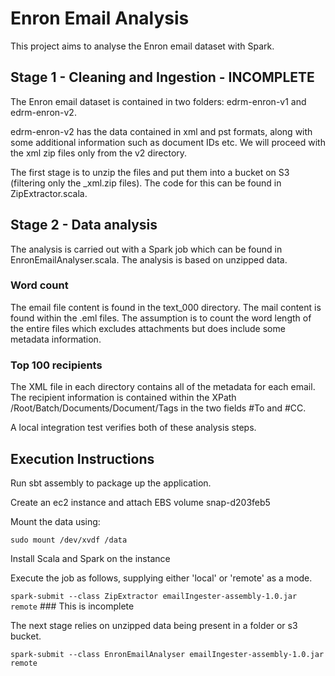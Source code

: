 # Enron Email Analysis

This project aims to analyse the Enron email dataset with Spark. 

## Stage 1 - Cleaning and Ingestion - INCOMPLETE

The Enron email dataset is contained in two folders: edrm-enron-v1 and edrm-enron-v2.

edrm-enron-v2 has the data contained in xml and pst formats, along with some additional information such as document IDs etc.
We will proceed with the xml zip files only from the v2 directory.

The first stage is to unzip the files and put them into a bucket on S3 (filtering only the _xml.zip files). 
The code for this can be found in ZipExtractor.scala.

## Stage 2 - Data analysis

The analysis is carried out with a Spark job which can be found in EnronEmailAnalyser.scala.
The analysis is based on unzipped data.

### Word count

The email file content is found in the text_000 directory. The mail content is found within the .eml files.
The assumption is to count the word length of the entire files which excludes attachments but does include some metadata information.

### Top 100 recipients

The XML file in each directory contains all of the metadata for each email.
The recipient information is contained within the XPath /Root/Batch/Documents/Document/Tags in the two fields #To and #CC.

A local integration test verifies both of these analysis steps.


## Execution Instructions

Run sbt assembly to package up the application.

Create an ec2 instance and attach EBS volume snap-d203feb5

Mount the data using: 

```sudo mount /dev/xvdf /data```

Install Scala and Spark on the instance

Execute the job as follows, supplying either 'local' or 'remote' as a mode.

```spark-submit --class ZipExtractor emailIngester-assembly-1.0.jar remote``` ### This is incomplete

The next stage relies on unzipped data being present in a folder or s3 bucket.

```spark-submit --class EnronEmailAnalyser emailIngester-assembly-1.0.jar remote```